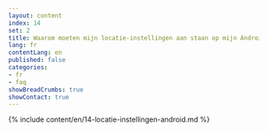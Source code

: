 ```yaml
---
layout: content
index: 14
set: 2
title: Waarom moeten mijn locatie-instellingen aan staan op mijn Android-telefoon?
lang: fr
contentLang: en
published: false
categories:
- fr
- faq
showBreadCrumbs: true
showContact: true
---
```

{% include content/en/14-locatie-instellingen-android.md %}
